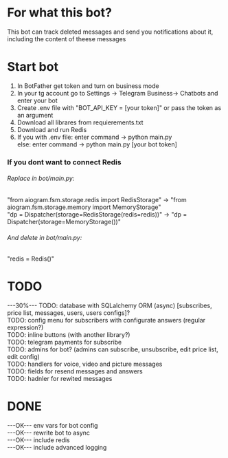 # For what this bot?
This bot can track deleted messages and send you notifications about it, including the content of theese messages  
# Start bot  
1. In BotFather get token and turn on business mode  
2. In your tg account go to Settings -> Telegram Business-> Chatbots and enter your bot  
3. Create .env file with "BOT_API_KEY = [your token]" or pass the token as an argument  
4. Download all librares from requierements.txt  
5. Download and run Redis  
6. If you with .env file: enter command -> python main.py  
else: enter command -> python main.py [your bot token]  
### If you dont want to connect Redis
###### Replace in bot/main.py:  
"from aiogram.fsm.storage.redis import RedisStorage" -> "from aiogram.fsm.storage.memory import MemoryStorage"  
"dp = Dispatcher(storage=RedisStorage(redis=redis))" -> "dp = Dispatcher(storage=MemoryStorage())"  
###### And delete in bot/main.py:  
"redis = Redis()"  
# TODO
---30%--- TODO: database with SQLalchemy ORM (async) [subscribes, price list, messages, users, users configs]?  
TODO: config menu for subscribers with configurate answers (regular expression?)  
TODO: inline buttons (with another library?)  
TODO: telegram payments for subscribe  
TODO: admins for bot? (admins can subscribe, unsubscribe, edit price list, edit config)  
TODO: handlers for voice, video and picture messages  
TODO: fields for resend messages and answers  
TODO: hadnler for rewited messages  
# DONE  
---OK--- env vars for bot config  
---OK--- rewrite bot to async  
---OK--- include redis  
---OK--- include advanced logging  
